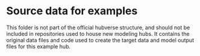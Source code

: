 # Source data for examples

This folder is not part of the official hubverse structure, and should not be included in repositories used to house new modeling hubs. It contains the original data files and code used to create the target data and model output files for this example hub.
